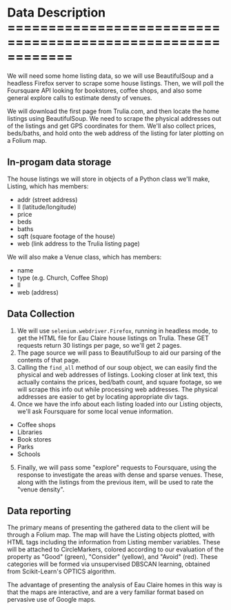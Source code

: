 # Data Description ============================================================

We will need some home listing data, so we will use BeautifulSoup and a headless Firefox server to scrape some house listings. Then, we will poll the Foursquare API looking for bookstores, coffee shops, and also some general explore calls to estimate densty of venues. 

We will download the first page from Trulia.com, and then locate the home listings using BeautifulSoup. We need to scrape the physical addresses out of the listings and get GPS coordinates for them. We'll also collect prices, beds/baths, and hold onto the web address of the listing for later plotting on a Folium map. 

## In-progam data storage

The house listings we will store in objects of a Python class we'll make, Listing, which has members:
* addr (street address)
* ll (latitude/longitude) 
* price
* beds
* baths
* sqft (square footage of the house)
* web (link address to the Trulia listing page) 

We will also make a Venue class, which has members:
* name 
* type (e.g. Church, Coffee Shop)
* ll
* web (address) 

## Data Collection 
1. We will use <code>selenium.webdriver.Firefox</code>, running in headless mode, to get the HTML file for Eau Claire house listings on Trulia. These GET requests return 30 listings per page, so we'll get 2 pages. 
2. The page source we will pass to BeautifulSoup to aid our parsing of the contents of that page.
3. Calling the <code>find_all</code> method of our soup object, we can easily find the physical and web addresses of listings. Looking closer at link text, this actually contains the prices, bed/bath count, and square footage, so we will scrape this info out while processing web addresses. The physical addresses are easier to get by locating appropriate div tags.
4. Once we have the info about each listing loaded into our Listing objects, we'll ask Foursquare for some local venue information. 
  * Coffee shops
  * Libraries
  * Book stores
  * Parks
  * Schools
5. Finally, we will pass some "explore" requests to Foursquare, using the response to investigate the areas with dense and sparse venues. These, along with the listings from the previous item,  will be used to rate the "venue density". 

## Data reporting
The primary means of presenting the gathered data to the client will be through a Folium map. The map will have the Listing objects plotted, with HTML tags including the information from Listing member variables. These will be attached to CircleMarkers, colored according to our evaluation of the property as "Good" (green), "Consider" (yellow), and "Avoid" (red). These categories will be formed via unsupervised DBSCAN learning, obtained from Scikit-Learn's OPTICS algorithm. 

The advantage of presenting the analysis of Eau Claire homes in this way is that the maps are interactive, and are a very familiar format based on pervasive use of Google maps. 
